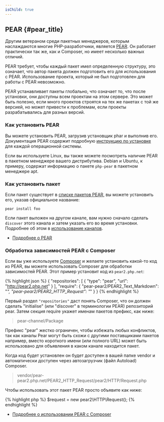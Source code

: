 ```yaml
---
isChild: true
---
```


## PEAR {#pear_title}

Другим ветераном среди пакетных менеджеров, которым наслаждаются многие PHP-разработчики, является [PEAR][1]. Он работает практически так же, как и Composer, но имеет несколько важных отличий.

PEAR требует, чтобы каждый пакет имел определенную структуру, это означает, что автор пакета должен подготовить его для использования с PEAR. Использование проекта, который не был подготовлен для работы с PEAR невозможно.

PEAR устанавливает пакеты глобально, что означает то, что после установки, они доступны всем проектам на этом сервере. Это может быть полезно, если много проектов строятся на тех же пакетах с той же версией, но может привести к проблемам, если проекты разрабатывались для разных версий.

### Как установить PEAR

Вы можете установить PEAR, загрузив установщик phar и выполнив его. Документация PEAR содержит подробную 
[инструкцию по установке][2] для каждой операционной системы.

Если вы используете Linux, вы также можете посмотреть наличие PEAR в пакетном менеджере вашего дистрибутива. Debian и Ubuntu, к примеру, содержат информацию о пакете ``php-pear`` в пакетном менеджере apt.

### Как установить пакет

Если пакет существует в [списке пакетов PEAR][3], вы можете установить его, указав официальное название:

    pear install foo

Если пакет выложен на другом канале, вам нужно сначало сделать `discover` этого канала и затем указать его во время установки. Подробнее об этом в [использование каналов][4].

* [Подробнее о PEAR][1]

### Обработка зависимостей PEAR с Composer

Если вы уже используете [Composer][5] и желаете установить какой-то код из PEAR, вы можете использовать Composer для обработки зависимостей PEAR. Этот пример установит код из `pear2.php.net`:

{% highlight json %}
{
    "repositories": [
        {
            "type": "pear",
            "url": "http://pear2.php.net"
        }
    ],
    "require": {
        "pear-pear2/PEAR2_Text_Markdown": "*",
        "pear-pear2/PEAR2_HTTP_Request": "*"
    }
}
{% endhighlight %}

Первый раздел `"repositories"` даст понять Composer, что он должен сделать "initialise" (или "discover" в терминологии PEAR) репозиторий pear. Затем секция require укажет именам пакетов префикс, как ниже:

> pear-channel/Package

Префикс "pear" жестко ограничен, чтобы избежать любых конфликтов, так как каналы Pear могут быть схожи с другими поставщиками пакетов например, вместо короткого имени (или полного URL) может быть использовано для объявления в каком канале находится пакет.

Когда код будет установлен он будет доступен в вашей папке vendor и автоматически доступен через автозагрузчик (файл Autoload) Composer.

> vendor/pear-pear2.php.net/PEAR2_HTTP_Request/pear2/HTTP/Request.php

Чтобы использовать этот пакет PEAR просто объявите как ниже:

{% highlight php %}
$request = new pear2\HTTP\Request();
{% endhighlight %}

* [Подробнее о использовании PEAR с Composer][6]

[1]: http://pear.php.net/
[2]: http://pear.php.net/manual/ru/installation.getting.php
[3]: http://pear.php.net/packages.php
[4]: http://pear.php.net/manual/ru/guide.users.commandline.channels.php
[5]: /#composer_и_packagist
[6]: http://getcomposer.org/doc/05-repositories.md#pear
